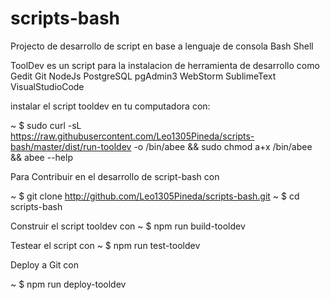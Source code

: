 # scripts-bash
Projecto de desarrollo de script en base a lenguaje de consola Bash Shell

ToolDev es un script para la instalacion de herramienta de desarrollo como 
	Gedit
	Git
	NodeJs
	PostgreSQL
	pgAdmin3
	WebStorm
	SublimeText
	VisualStudioCode

instalar el script tooldev en tu computadora con:

~ $ sudo curl -sL https://raw.githubusercontent.com/Leo1305Pineda/scripts-bash/master/dist/run-tooldev -o /bin/abee && sudo chmod a+x /bin/abee && abee --help

Para Contribuir en el desarrollo de script-bash con

~ $ git clone http://github.com/Leo1305Pineda/scripts-bash.git
~ $ cd scripts-bash

Construir el script tooldev con
~ $ npm run build-tooldev

Testear el script con 
~ $ npm run test-tooldev

Deploy a Git con

~ $ npm run deploy-tooldev



